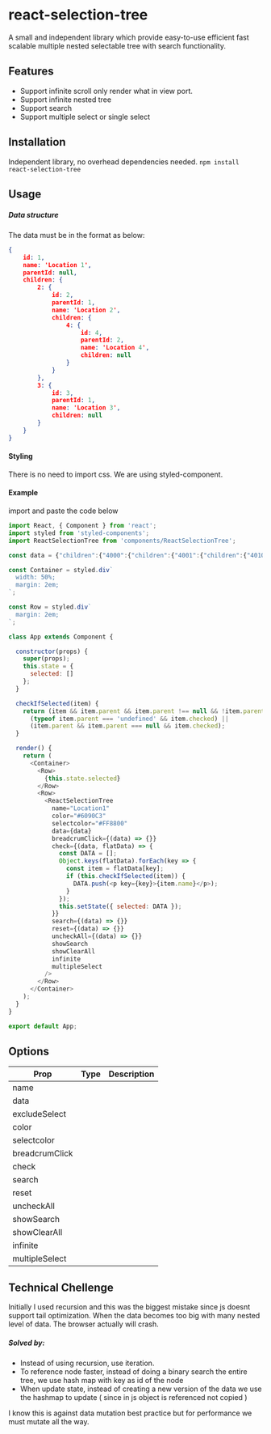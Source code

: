 # react-selection-tree
A small and independent library which provide easy-to-use efficient fast scalable multiple nested selectable tree with search functionality.

## Features
+ Support infinite scroll only render what in view port.
+ Support infinite nested tree
+ Support search
+ Support multiple select or single select

## Installation
Independent library, no overhead dependencies needed.
`npm install react-selection-tree`

## Usage
##### Data structure 
The data must be in the format as below:
```json
{
    id: 1,
    name: 'Location 1',
    parentId: null,
    children: {
        2: {
            id: 2,
            parentId: 1,
            name: 'Location 2',
            children: {
                4: {
                    id: 4,
                    parentId: 2,
                    name: 'Location 4',
                    children: null
                }
            }
        },
        3: {
            id: 3,
            parentId: 1,
            name: 'Location 3',
            children: null
        }
    }
}
```
#### Styling
There is no need to import css. We are using styled-component.

#### Example

import and paste the code below 

```javascript
import React, { Component } from 'react';
import styled from 'styled-components';
import ReactSelectionTree from 'components/ReactSelectionTree';

const data = {"children":{"4000":{"children":{"4001":{"children":{"4010":{"name":"Scheduling","id":4010,"type":"Reference","parentId":4001},"4011":{"name":"Appointments","id":4011,"type":"Reference","parentId":4001},"4012":{"name":"Parking","id":4012,"type":"Reference","parentId":4001},"4013":{"name":"Location","id":4013,"type":"Reference","parentId":4001},"4014":{"name":"Getting Timely Care","id":4014,"type":"Reference","parentId":4001}},"name":"Access","id":4001,"type":"Reference","parentId":4000},"4002":{"children":{"4021":{"children":{"4022":{"name":"Medical Staff/Nurse","id":4022,"type":"Reference","parentId":4021},"4023":{"name":"Technologist","id":4023,"type":"Reference","parentId":4021}},"name":"Clinical Staff","id":4021,"type":"Reference","parentId":4002},"4024":{"name":"Materials (Brochures, Information, Reports, etc.)","id":4024,"type":"Reference","parentId":4002},"4025":{"name":"Follow Up","id":4025,"type":"Reference","parentId":4002},"4015":{"children":{"4016":{"name":"Helps Patients Understand","id":4016,"type":"Reference","parentId":4015},"4017":{"name":"Listens & Answers Questions","id":4017,"type":"Reference","parentId":4015},"4018":{"name":"Time Spent with Patient","id":4018,"type":"Reference","parentId":4015},"4019":{"name":"Bedside Manner","id":4019,"type":"Reference","parentId":4015},"4020":{"name":"Knowledge & Skill","id":4020,"type":"Reference","parentId":4015}},"name":"Physician","id":4015,"type":"Reference","parentId":4002}},"name":"Communication","id":4002,"type":"Reference","parentId":4000},"4003":{"children":{"4032":{"children":{"4033":{"name":"Scheduling Staff","id":4033,"type":"Reference","parentId":4032},"4034":{"name":"Front-Desk Staff","id":4034,"type":"Reference","parentId":4032}},"name":"Office Staff","id":4032,"type":"Reference","parentId":4003},"4035":{"name":"Billing","id":4035,"type":"Reference","parentId":4003},"4036":{"name":"Registration","id":4036,"type":"Reference","parentId":4003},"4026":{"children":{"4027":{"name":"Noise","id":4027,"type":"Reference","parentId":4026},"4028":{"name":"Lighting","id":4028,"type":"Reference","parentId":4026},"4029":{"name":"Cleanliness","id":4029,"type":"Reference","parentId":4026},"4030":{"name":"Comfort","id":4030,"type":"Reference","parentId":4026},"4031":{"name":"Temperature","id":4031,"type":"Reference","parentId":4026}},"name":"Facilities/Environment","id":4026,"type":"Reference","parentId":4003}},"name":"Office","id":4003,"type":"Reference","parentId":4000},"4004":{"children":{"4037":{"name":"Diagnosis","id":4037,"type":"Reference","parentId":4004},"4038":{"name":"Quality of Procedure","id":4038,"type":"Reference","parentId":4004}},"name":"Outcome","id":4004,"type":"Reference","parentId":4000},"4005":{"children":{"4039":{"name":"Likely to Recommend","id":4039,"type":"Reference","parentId":4005},"4040":{"name":"Likely to Come Back","id":4040,"type":"Reference","parentId":4005}},"name":"Loyalty","id":4005,"type":"Reference","parentId":4000}},"name":"Patient Satisfaction","id":4000,"type":"Reference","parentId":0}},"name":"Category","parentId":null};

const Container = styled.div`
  width: 50%;
  margin: 2em;
`;

const Row = styled.div`
  margin: 2em;
`;

class App extends Component {

  constructor(props) {
    super(props);
    this.state = {
      selected: []
    };
  }

  checkIfSelected(item) {
    return (item && item.parent && item.parent !== null && !item.parent.checked && item.checked) ||
      (typeof item.parent === 'undefined' && item.checked) ||
      (item.parent && item.parent === null && item.checked);
  }

  render() {
    return (
      <Container>
        <Row>
          {this.state.selected}
        </Row>
        <Row>
          <ReactSelectionTree
            name="Location1"
            color="#6090C3"
            selectcolor="#FF8800"
            data={data}
            breadcrumClick={(data) => {}}
            check={(data, flatData) => {
              const DATA = [];
              Object.keys(flatData).forEach(key => {
                const item = flatData[key];
                if (this.checkIfSelected(item)) {
                  DATA.push(<p key={key}>{item.name}</p>);
                }
              });
              this.setState({ selected: DATA });
            }}
            search={(data) => {}}
            reset={(data) => {}}
            uncheckAll={(data) => {}}
            showSearch
            showClearAll
            infinite
            multipleSelect
          />
        </Row>
      </Container>
    );
  }
}

export default App;

```

## Options

| Prop        | Type           | Description  |
| ------------- |:-------------:| -----:|
| name      |  |  |
| data      |  |  |
| excludeSelect      |  |  |
| color      |  |  |
| selectcolor      |  |  |
| breadcrumClick      |  |  |
| check      |  |  |
| search      |  |  |
| reset      |  |  |
| uncheckAll      |  |  |
| showSearch      |  |  |
| showClearAll      |  |  |
| infinite      |  |  |
| multipleSelect      |  |  |

## Technical Chellenge
Initially I used recursion and this was the biggest mistake since js doesnt support tail optimization. When the data becomes too big with many nested level of data. The browser actually will crash. 

##### Solved by:
+ Instead of using recursion, use iteration. 
+ To reference node faster, instead of doing a binary search the entire tree, we use hash map with key as id of the node 
+ When update state, instead of creating a new version of the data we use the hashmap to update ( since in js object is referenced not copied ) 

I know this is against data mutation best practice but for performance we must mutate all the way. 


